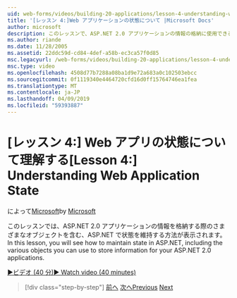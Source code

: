 ```yaml
---
uid: web-forms/videos/building-20-applications/lesson-4-understanding-web-application-state
title: '[レッスン 4:]Web アプリケーションの状態について |Microsoft Docs'
author: microsoft
description: このレッスンで、ASP.NET 2.0 アプリケーションの情報の格納に使用できるさまざまなオブジェクトを含む、ASP.NET で状態を維持する方法が表示されます.
ms.author: riande
ms.date: 11/28/2005
ms.assetid: 22ddc59d-cd84-4def-a58b-ec3ca57f0d85
msc.legacyurl: /web-forms/videos/building-20-applications/lesson-4-understanding-web-application-state
msc.type: video
ms.openlocfilehash: 4508d77b7288a08ba1d9e72a683a0c102503ebcc
ms.sourcegitcommit: 0f1119340e4464720cfd16d0ff15764746ea1fea
ms.translationtype: MT
ms.contentlocale: ja-JP
ms.lasthandoff: 04/09/2019
ms.locfileid: "59393887"
---
```

# <a name="lesson-4-understanding-web-application-state"></a><span data-ttu-id="1350a-103">[レッスン 4:] Web アプリの状態について理解する</span><span class="sxs-lookup"><span data-stu-id="1350a-103">[Lesson 4:] Understanding Web Application State</span></span>

<span data-ttu-id="1350a-104">によって[Microsoft](https://github.com/microsoft)</span><span class="sxs-lookup"><span data-stu-id="1350a-104">by [Microsoft](https://github.com/microsoft)</span></span>

<span data-ttu-id="1350a-105">このレッスンでは、ASP.NET 2.0 アプリケーションの情報を格納する際のさまざまなオブジェクトを含む、ASP.NET で状態を維持する方法が表示されます。</span><span class="sxs-lookup"><span data-stu-id="1350a-105">In this lesson, you will see how to maintain state in ASP.NET, including the various objects you can use to store information for your ASP.NET 2.0 applications.</span></span>

[<span data-ttu-id="1350a-106">&#9654;ビデオ (40 分)</span><span class="sxs-lookup"><span data-stu-id="1350a-106">&#9654; Watch video (40 minutes)</span></span>](https://channel9.msdn.com/Blogs/ASP-NET-Site-Videos/lesson-4-understanding-web-application-state)

> [!div class="step-by-step"]
> <span data-ttu-id="1350a-107">[前へ](lesson-3-understanding-more-about-events-and-postback.md)
> [次へ](lesson-5-debugging-and-tracing-your-website.md)</span><span class="sxs-lookup"><span data-stu-id="1350a-107">[Previous](lesson-3-understanding-more-about-events-and-postback.md)
[Next](lesson-5-debugging-and-tracing-your-website.md)</span></span>
